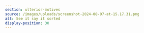 ```yaml
---
section: ulterior-motives
source: /images/uploads/screenshot-2024-08-07-at-15.17.31.png
alt: See it say it sorted
display-position: 30
---
```

